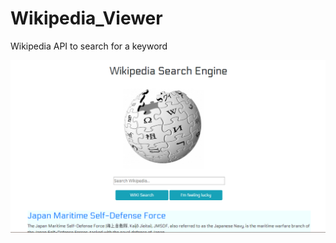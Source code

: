 
# Wikipedia_Viewer
Wikipedia API to search for a keyword


![image](https://github.com/richa031/Wikipedia_Viewer/blob/master/Screenshot%20(4).png)

